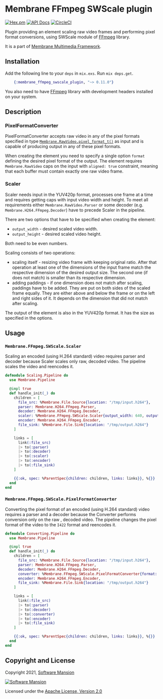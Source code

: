 # Membrane FFmpeg SWScale plugin

[![Hex.pm](https://img.shields.io/hexpm/v/membrane_ffmpeg_swscale_plugin.svg)](https://hex.pm/packages/membrane_ffmpeg_swscale_plugin)
[![API Docs](https://img.shields.io/badge/api-docs-yellow.svg?style=flat)](https://hexdocs.pm/membrane_ffmpeg_swscale_plugin/)
[![CircleCI](https://circleci.com/gh/membraneframework/membrane_ffmpeg_swscale_plugin.svg?style=svg)](https://circleci.com/gh/membraneframework/membrane_ffmpeg_swscale_plugin)

Plugin providing an element scaling raw video frames and performing pixel format conversions, using SWScale module of [FFmpeg](https://www.ffmpeg.org/) library.

It is a part of [Membrane Multimedia Framework](https://membrane.stream).

## Installation

Add the following line to your `deps` in `mix.exs`. Run `mix deps.get`.

```elixir
	{:membrane_ffmpeg_swscale_plugin, "~> 0.11.0"}
```

You also need to have [FFmpeg](https://www.ffmpeg.org/) library with development headers installed on your system.

## Description

### PixelFormatConverter
PixelFormatConverter accepts raw video in any of the pixel formats specified in type [`Membrane.RawVideo.pixel_format_t()`](https://hexdocs.pm/membrane_raw_video_format/Membrane.RawVideo.html#t:pixel_format_t/0)
as input and is capable of producing output in any of these pixel formats.

When creating the element you need to specify a single option `format` defining the desired pixel format of the output.
The element requires `Membrane.RawVideo` caps on the input with `aligned: true` constraint, meaning that each buffer must contain exactly one raw video frame.

### Scaler
Scaler needs input in the YUV420p format, processes one frame at a time and requires getting caps with input video
width and height. To meet all requirements either `Membrane.RawVideo.Parser` or some decoder
(e.g. `Membrane.H264.FFmpeg.Decoder`) have to precede Scaler in the pipeline.

There are two options that have to be specified when creating the element:

- `output_width` - desired scaled video width.
- `output_height` - desired scaled video height.

Both need to be even numbers.

Scaling consists of two operations:

- scaling itself - resizing video frame with keeping original ratio. After that operation at least one of the
dimensions of the input frame match the respective dimension of the desired output size. The second one
(if does not match) is smaller than its respective dimension.
- adding paddings - if one dimension does not match after scaling, paddings have to be added. They are put on both
sides of the scaled frame equally. They are either above and below the frame or on the left and right sides of it.
It depends on the dimension that did not match after scaling.

The output of the element is also in the YUV420p format. It has the size as specified in the options.

## Usage

### `Membrane.FFmpeg.SWScale.Scaler`

Scaling an encoded (using H.264 standard) video requires parser and decoder because Scaler scales only raw,
decoded video. The pipeline scales the video and reencodes it.

```elixir
defmodule Scaling.Pipeline do
  use Membrane.Pipeline

  @impl true
  def handle_init(_) do
    children = [
      file_src: %Membrane.File.Source{location: "/tmp/input.h264"},
      parser: Membrane.H264.FFmpeg.Parser,
      decoder: Membrane.H264.FFmpeg.Decoder,
      scaler: %Membrane.FFmpeg.SWScale.Scaler{output_width: 640, output_height: 640},
      encoder: Membrane.H264.FFmpeg.Encoder,
      file_sink: %Membrane.File.Sink{location: "/tmp/output.h264"}
    ]

    links = [
      link(:file_src)
      |> to(:parser)
      |> to(:decoder)
      |> to(:scaler)
      |> to(:encoder)
      |> to(:file_sink)
    ]

    {{:ok, spec: %ParentSpec{children: children, links: links}}, %{}}
  end
end
```

### `Membrane.FFmpeg.SWScale.PixelFormatConverter`

Converting the pixel format of an encoded (using H.264 standard) video requires a parser and a decoder
because the Converter performs conversion only on the raw , decoded video. The pipeline changes the pixel
format of the video to the `I422` format and reencodes it.

```elixir
defmodule Converting.Pipeline do
  use Membrane.Pipeline

  @impl true
  def handle_init(_) do
    children = [
      file_src: %Membrane.File.Source{location: "/tmp/input.h264"},
      parser: Membrane.H264.FFmpeg.Parser,
      decoder: Membrane.H264.FFmpeg.Decoder,
      converter: %Membrane.FFmpeg.SWScale.PixelFormatConverter{format: :I422},
      encoder: Membrane.H264.FFmpeg.Encoder,
      file_sink: %Membrane.File.Sink{location: "/tmp/output.h264"}
    ]

    links = [
      link(:file_src)
      |> to(:parser)
      |> to(:decoder)
      |> to(:converter)
      |> to(:encoder)
      |> to(:file_sink)
    ]

    {{:ok, spec: %ParentSpec{children: children, links: links}}, %{}}
  end
end
```

## Copyright and License

Copyright 2021, [Software Mansion](https://swmansion.com/?utm_source=git&utm_medium=readme&utm_campaign=membrane)

[![Software Mansion](https://logo.swmansion.com/logo?color=white&variant=desktop&width=200&tag=membrane-github)](https://swmansion.com/?utm_source=git&utm_medium=readme&utm_campaign=membrane)

Licensed under the [Apache License, Version 2.0](LICENSE)
